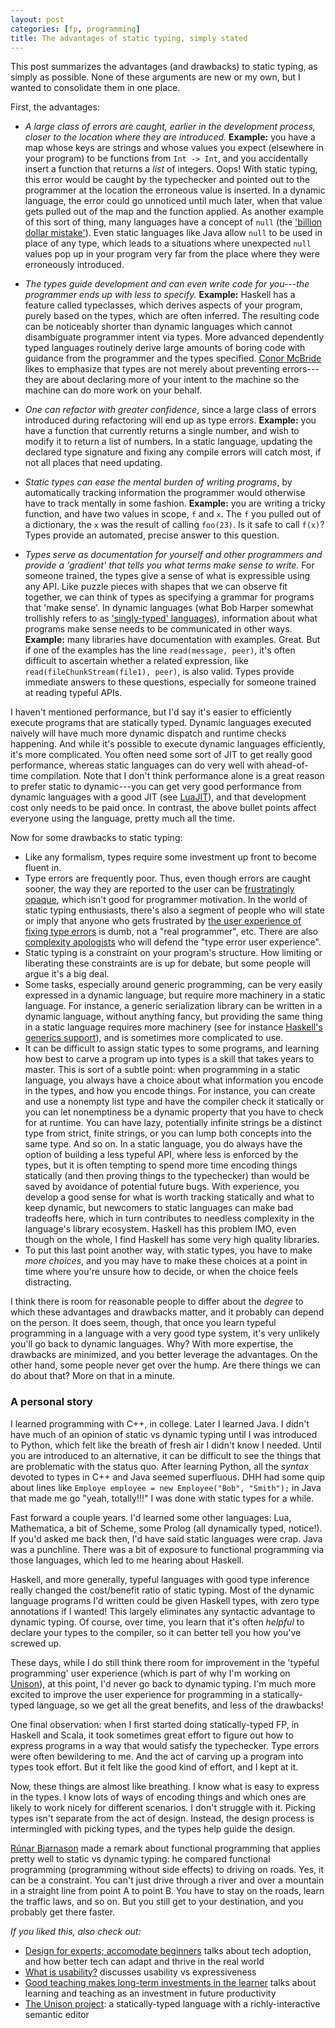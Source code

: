 ```yaml
---
layout: post
categories: [fp, programming]
title: The advantages of static typing, simply stated
---
```


This post summarizes the advantages (and drawbacks) to static typing, as simply as possible. None of these arguments are new or my own, but I wanted to consolidate them in one place.

First, the advantages:

* _A large class of errors are caught, earlier in the development process, closer to the location where they are introduced._ __Example:__ you have a map whose keys are strings and whose values you expect (elsewhere in your program) to be functions from `Int -> Int`, and you accidentally insert a function that returns a _list_ of integers. Oops! With static typing, this error would be caught by the typechecker and pointed out to the programmer at the location the erroneous value is inserted. In a dynamic language, the error could go unnoticed until much later, when that value gets pulled out of the map and the function applied. As another example of this sort of thing, many languages have a concept of `null` (the ['billion dollar mistake'](https://www.infoq.com/presentations/Null-References-The-Billion-Dollar-Mistake-Tony-Hoare)). Even static languages like Java allow `null` to be used in place of any type, which leads to a situations where unexpected `null` values pop up in your program very far from the place where they were erroneously introduced.

* _The types guide development and can even write code for you---the programmer ends up with less to specify._ __Example:__ Haskell has a feature called typeclasses, which derives aspects of your program, purely based on the types, which are often inferred. The resulting code can be noticeably shorter than dynamic languages which cannot disambiguate programmer intent via types. More advanced dependently typed languages routinely derive large amounts of boring code with guidance from the programmer and the types specified. [Conor McBride](http://strictlypositive.org/) likes to emphasize that types are not merely about preventing errors---they are about declaring more of your intent to the machine so the machine can do more work on your behalf.

* _One can refactor with greater confidence_, since a large class of errors introduced during refactoring will end up as type errors. __Example:__ you have a function that currently returns a single number, and wish to modify it to return a list of numbers. In a static language, updating the declared type signature and fixing any compile errors will catch most, if not all places that need updating.

* _Static types can ease the mental burden of writing programs_, by automatically tracking information the programmer would otherwise have to track mentally in some fashion. __Example:__ you are writing a tricky function, and have two values in scope, `f` and `x`. The `f` you pulled out of a dictionary, the `x` was the result of calling `foo(23)`. Is it safe to call `f(x)`? Types provide an automated, precise answer to this question.

* _Types serve as documentation for yourself and other programmers and provide a 'gradient' that tells you what terms make sense to write._ For someone trained, the types give a sense of what is expressible using any API. Like puzzle pieces with shapes that we can observe fit together, we can think of types as specifying a grammar for programs that 'make sense'. In dynamic languages (what Bob Harper somewhat trollishly refers to as ['singly-typed' languages](https://existentialtype.wordpress.com/2011/03/19/dynamic-languages-are-static-languages/)), information about what programs make sense needs to be communicated in other ways. __Example:__ many libraries have documentation with examples. Great. But if one of the examples has the line `read(message, peer)`, it's often difficult to ascertain whether a related expression, like `read(fileChunkStream(file1), peer)`, is also valid. Types provide immediate answers to these questions, especially for someone trained at reading typeful APIs. 

I haven't mentioned performance, but I'd say it's easier to efficiently execute programs that are statically typed. Dynamic languages executed naively will have much more dynamic dispatch and runtime checks happening. And while it's possible to execute dynamic languages efficiently, it's more complicated. You often need some sort of JIT to get really good performance, whereas static languages can do very well with ahead-of-time compilation. Note that I don't think performance alone is a great reason to prefer static to dynamic---you can get very good performance from dynamic languages with a good JIT (see [LuaJIT](http://luajit.org/)), and that development cost only needs to be paid once. In contrast, the above bullet points affect everyone using the language, pretty much all the time.

Now for some drawbacks to static typing:

* Like any formalism, types require some investment up front to become fluent in.
* Type errors are frequently poor. Thus, even though errors are caught sooner, the way they are reported to the user can be [frustratingly opaque](/2015-03-26/type-errors.html), which isn't good for programmer motivation. In the world of static typing enthusiasts, there's also a segment of people who will state or imply that anyone who gets frustrated by [the user experience of fixing type errors](/2015-03-26/type-errors.html) is dumb, not a "real programmer", etc. There are also [complexity apologists](/2016-02-25/tech-adoption.html) who will defend the "type error user experience".
* Static typing is a constraint on your program's structure. How limiting or liberating these constraints are is up for debate, but some people will argue it's a big deal.
* Some tasks, especially around generic programming, can be very easily expressed in a dynamic language, but require more machinery in a static language. For instance, a generic serialization library can be written in a dynamic language, without anything fancy, but providing the same thing in a static language requires more machinery (see for instance [Haskell's generics support](https://wiki.haskell.org/Generics)), and is sometimes more complicated to use.
* It can be difficult to assign static types to some programs, and learning how best to carve a program up into types is a skill that takes years to master. This is sort of a subtle point: when programming in a static language, you always have a choice about what information you encode in the types, and how you encode things. For instance, you can create and use a nonempty list type and have the compiler check it statically or you can let nonemptiness be a dynamic property that you have to check for at runtime. You can have lazy, potentially infinite strings be a distinct type from strict, finite strings, or you can lump both concepts into the same type. And so on. In a static language, you do always have the option of building a less typeful API, where less is enforced by the types, but it is often tempting to spend more time encoding things statically (and then proving things to the typechecker) than would be saved by avoidance of potential future bugs. With experience, you develop a good sense for what is worth tracking statically and what to keep dynamic, but newcomers to static languages can make bad tradeoffs here, which in turn contributes to needless complexity in the language's library ecosystem. Haskell has this problem IMO, even though on the whole, I find Haskell has some very high quality libraries.
* To put this last point another way, with static types, you have to make _more choices_, and you may have to make these choices at a point in time where you're unsure how to decide, or when the choice feels distracting. 

I think there is room for reasonable people to differ about the _degree_ to which these advantages and drawbacks matter, and it probably can depend on the person. It does seem, though, that once you learn typeful programming in a language with a very good type system, it's very unlikely you'll go back to dynamic languages. Why? With more expertise, the drawbacks are minimized, and you better leverage the advantages. On the other hand, some people never get over the hump. Are there things we can do about that? More on that in a minute.

### A personal story

I learned programming with C++, in college. Later I learned Java. I didn't have much of an opinion of static vs dynamic typing until I was introduced to Python, which felt like the breath of fresh air I didn't know I needed. Until you are introduced to an alternative, it can be difficult to see the things that are problematic with the status quo. After learning Python, all the _syntax_ devoted to types in C++ and Java seemed superfluous. DHH had some quip about lines like `Employe employee = new Employee("Bob", "Smith");` in Java that made me go "yeah, totally!!!" I was done with static types for a while.

Fast forward a couple years. I'd learned some other languages: Lua, Mathematica, a bit of Scheme, some Prolog (all dynamically typed, notice!). If you'd asked me back then, I'd have said static languages were crap. Java was a punchline. There was a bit of exposure to functional programming via those languages, which led to me hearing about Haskell. 

Haskell, and more generally, typeful languages with good type inference really changed the cost/benefit ratio of static typing.
Most of the dynamic language programs I'd written could be given Haskell types, with zero type annotations if I wanted! This largely eliminates any syntactic advantage to dynamic typing.
Of course, over time, you learn that it's often _helpful_ to declare your types to the compiler, so it can better tell you how you've screwed up.

These days, while I do still think there room for improvement in the 'typeful programming' user experience (which is part of why I'm working on [Unison](http://unisonweb.org)), at this point, I'd never go back to dynamic typing. I'm much more excited to improve the user experience for programming in a statically-typed language, so we get all the great benefits, and less of the drawbacks!

One final observation: when I first started doing statically-typed FP, in Haskell and Scala, it took sometimes great effort to figure out how to express programs in a way that would satisfy the typechecker. Type errors were often bewildering to me. And the act of carving up a program into types took effort. But it felt like the good kind of effort, and I kept at it. 

Now, these things are almost like breathing. I know what is easy to express in the types. I know lots of ways of encoding things and which ones are likely to work nicely for different scenarios. I don't struggle with it. Picking types isn't separate from the act of design. Instead, the design process is intermingled with picking types, and the types help guide the design.

[Rúnar Bjarnason](http://blog.higher-order.com/) made a remark about functional programming that applies pretty well to static vs dynamic typing: he compared functional programming (programming without side effects) to driving on roads. Yes, it can be a constraint. You can't just drive through a river and over a mountain in a straight line from point A to point B. You have to stay on the roads, learn the traffic laws, and so on. But you still get to your destination, and you probably get there faster.

_If you liked this, also check out:_

* [Design for experts; accomodate beginners](/2016-02-25/tech-adoption.html) talks about tech adoption, and how better tech can adapt and thrive in the real world
* [What is usability?](http://pchiusano.github.io/2015-04-23/unison-update7.html#usability) discusses usability vs expressiveness
* [Good teaching makes long-term investments in the learner](/2014-10-23/learning.html) talks about learning and teaching as an investment in future productivity
* [The Unison project](http://unisonweb.org/about): a statically-typed language with a richly-interactive semantic editor
